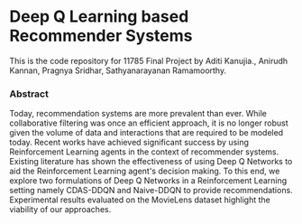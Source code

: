 # Deep Q Learning based Recommender Systems

This is the code repository for 11785 Final Project by Aditi Kanujia., Anirudh Kannan, Pragnya Sridhar, Sathyanarayanan Ramamoorthy. 

### Abstract
Today, recommendation systems are more prevalent than ever. While collaborative filtering was once an efficient approach, it is no longer robust given the volume of data and interactions that are required to be modeled today. Recent works have achieved significant success by using Reinforcement Learning agents in the context of recommender systems. Existing literature has shown the effectiveness of using Deep Q Networks to aid the Reinforcement Learning agent's decision making. To this end, we explore two formulations of Deep Q Networks in a Reinforcement Learning setting namely CDAS-DDQN and Naive-DDQN to provide recommendations. Experimental results evaluated on the MovieLens dataset highlight the viability of our approaches.
